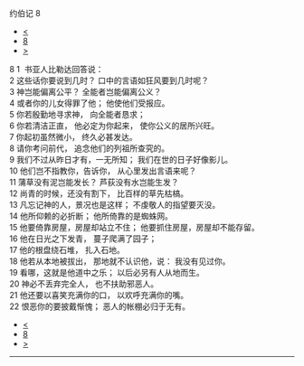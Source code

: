 ﻿





 约伯记 8




* [<](bible/JOB07.md)
* [8](bible/JOB.md)
* [>](bible/JOB09.md)



 
8 
1  书亚人比勒达回答说：  
2 这些话你要说到几时？ 口中的言语如狂风要到几时呢？  
3 神岂能偏离公平？ 全能者岂能偏离公义？  
4 或者你的儿女得罪了他； 他使他们受报应。  
5 你若殷勤地寻求神， 向全能者恳求；  
6 你若清洁正直， 他必定为你起来， 使你公义的居所兴旺。  
7 你起初虽然微小， 终久必甚发达。     
8 请你考问前代， 追念他们的列祖所查究的。  
9 我们不过从昨日才有，一无所知； 我们在世的日子好像影儿。  
10 他们岂不指教你，告诉你， 从心里发出言语来呢？     
11 蒲草没有泥岂能发长？ 芦荻没有水岂能生发？  
12 尚青的时候，还没有割下， 比百样的草先枯槁。  
13 凡忘记神的人，景况也是这样； 不虔敬人的指望要灭没。  
14 他所仰赖的必折断； 他所倚靠的是蜘蛛网。  
15 他要倚靠房屋，房屋却站立不住； 他要抓住房屋，房屋却不能存留。  
16 他在日光之下发青， 蔓子爬满了园子；  
17 他的根盘绕石堆， 扎入石地。  
18 他若从本地被拔出， 那地就不认识他，说： 我没有见过你。  
19 看哪，这就是他道中之乐； 以后必另有人从地而生。  
20 神必不丢弃完全人， 也不扶助邪恶人。  
21 他还要以喜笑充满你的口， 以欢呼充满你的嘴。  
22 恨恶你的要披戴惭愧； 恶人的帐棚必归于无有。 
* [<](bible/JOB07.md)
* [8](bible/JOB.md)
* [>](bible/JOB09.md)





---









